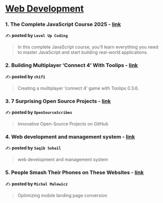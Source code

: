 
<h1><a href=https://medium.com/tag/web-development/recommended target="_blank" rel="noopener noreferrer">Web Development</a></h1>
<h3>1. The Complete JavaScript Course 2025 - <a href="https://medium.com/gitconnected/the-complete-javascript-course-2025-14aacc674527" target="_blank" rel="noopener noreferrer">link</a></h3>

✍️ **posted by `Level Up Coding`**

<blockquote>In this complete JavaScript course, you’ll learn everything you need to master JavaScript and start building real-world applications.</blockquote>

<h3>2. Building Multiplayer ‘Connect 4’ With Toolips - <a href="https://medium.com/chifi-media/building-multiplayer-connect-4-with-toolips-c985bf3f8eff" target="_blank" rel="noopener noreferrer">link</a></h3>

✍️ **posted by `chifi`**

<blockquote>Creating a multiplayer ‘connect 4’ game with Toolips 0.3.6.</blockquote>

<h3>3. 7 Surprising Open Source Projects - <a href="https://medium.com/sourcescribes/7-surprising-open-source-projects-4583036986e9" target="_blank" rel="noopener noreferrer">link</a></h3>

✍️ **posted by `OpenSourceScribes`**

<blockquote>Innovative Open-Source Projects on GitHub</blockquote>

<h3>4. Web development and management system - <a href="https://medium.com/@saqibsohail5453/web-development-and-management-system-748b410f99c7" target="_blank" rel="noopener noreferrer">link</a></h3>

✍️ **posted by `Saqib Sohail`**

<blockquote>web development and management system</blockquote>

<h3>5. People Smash Their Phones on These Websites - <a href="https://medium.com/@michalmalewicz/people-smash-their-phones-on-these-websites-9d00d36e0555" target="_blank" rel="noopener noreferrer">link</a></h3>

✍️ **posted by `Michal Malewicz`**

<blockquote>Optimizing mobile landing page conversion</blockquote>

